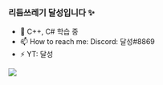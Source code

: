 ### 리듬쓰레기 달성입니다 ✨

- 🌱 C++, C# 학습 중
- 📫 How to reach me: Discord: 달성#8869
- ⚡ YT: 달성

<img src="https://img.shields.io/badge/Firebase-FFCA28?style=flat-square&logo=firebase&logoColor=white"/>



  
